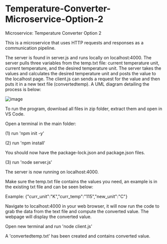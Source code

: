 # Temperature-Converter-Microservice-Option-2
Microservice: Temperature Converter Option 2

This is a microservice that uses HTTP requests and responses as a communication pipeline.

The server is found in server.js and runs locally on localhost:4000. The server pulls three variables from the temp.txt file: current temperature unit, current temperature, and the desired temperature unit. The server takes the values and calculates the desired temperature unit and posts the value to the localhost page. The client.js can sends a request for the value and then puts it in a new text file (convertedtemp). A UML diagram detailing the process is below:

![image](https://user-images.githubusercontent.com/86200364/198917524-9bf38be9-e500-4d51-8091-1b0c80920538.png)

To run the program, download all files in zip folder, extract them and open in VS Code. 

Open a terminal in the main folder:

(1) run 'npm init -y'

(2) run 'npm install'

You should now have the package-lock.json and package.json files. 

(3) run 'node server.js'

The server is now running on localhost:4000.

Make sure the temp.txt file contains the values you need, an example is in the existing txt file and can be seen below:

Example: {"curr_unit":"K","curr_temp":"115","new_unit":"C"}

Navigate to localhost:4000 in your web browser, it will now run the code to grab the data from the text file and compute the converted value. The webpage will display the converted value.

Open new terminal and run 'node client.js'

A 'convertedtemp.txt' has been created and contains converted value.
